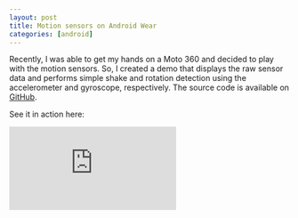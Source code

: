 ```yaml
---
layout: post
title: Motion sensors on Android Wear
categories: [android]
---
```


Recently, I was able to get my hands on a Moto 360 and decided to play with the motion sensors. So, I created a demo that displays the raw sensor data and performs simple shake and rotation detection using the accelerometer and gyroscope, respectively. The source code is available on <a href="https://github.com/estherjk/AndroidWearMotionSensors">GitHub</a>.

See it in action here:

<div class="mb-3">
  <div class="embed-responsive embed-responsive-16by9">
    <iframe class="embed-responsive-item" src="https://www.youtube.com/embed/Yxne6YWGbE0" frameborder="0" allowfullscreen=""></iframe>
  </div>
</div>
